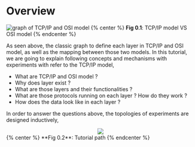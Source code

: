 # Overview 

![graph of TCP/IP and OSI model](https://www.lucidchart.com/publicSegments/view/f8c8f8d3-7bfd-404d-9342-3aeea0b56080/image.png)
{% center %} **Fig 0.1**: TCP/IP model VS OSI model {% endcenter %}

As seen above, the classic graph to define each layer in TCP/IP and OSI model, as well as the mapping between those two models.
In this tutorial, we are going to explain following concepts and mechanisms with experiments with refer to the TCP/IP model,
* What are TCP/IP and OSI model ?
* Why does layer exist ?
* What are those layers and their functionalities ?
* What are those protocols running on each layer ? How do they work ?
* How does the data look like in each layer ?

In order to answer the questions above, the topologies of experiments are designed inductively, 
<div style="text-align:center">
<img src="https://www.lucidchart.com/publicSegments/view/62684835-9ff3-4531-b2fd-212e1eb84768/image.png">
</div>
{% center %} **Fig 0.2**: Tutorial path {% endcenter %}


